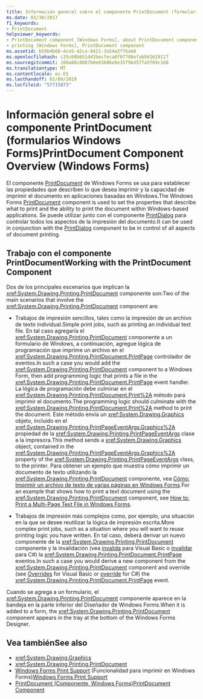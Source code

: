 ```yaml
---
title: Información general sobre el componente PrintDocument (formularios Windows Forms)
ms.date: 03/30/2017
f1_keywords:
- PrintDocument
helpviewer_keywords:
- PrintDocument component [Windows Forms], about PrintDocument component
- printing [Windows Forms], PrintDocument component
ms.assetid: b59b4b60-dce5-42ca-8421-3a54a2f7bab0
ms.openlocfilehash: c35c60b651dd3becfeca0f07788efab9d1619117
ms.sourcegitcommit: 160a88c8087b0e63606e6e35f9bd57fa5f69c168
ms.translationtype: MT
ms.contentlocale: es-ES
ms.lasthandoff: 03/09/2019
ms.locfileid: "57715873"
---
```

# <a name="printdocument-component-overview-windows-forms"></a><span data-ttu-id="7e077-102">Información general sobre el componente PrintDocument (formularios Windows Forms)</span><span class="sxs-lookup"><span data-stu-id="7e077-102">PrintDocument Component Overview (Windows Forms)</span></span>
<span data-ttu-id="7e077-103">El componente [PrintDocument](printdocument-component-windows-forms.md) de Windows Forms se usa para establecer las propiedades que describen lo que desea imprimir y la capacidad de imprimir el documento en aplicaciones basadas en Windows.</span><span class="sxs-lookup"><span data-stu-id="7e077-103">The Windows Forms [PrintDocument](printdocument-component-windows-forms.md) component is used to set the properties that describe what to print and the ability to print the document within Windows-based applications.</span></span> <span data-ttu-id="7e077-104">Se puede utilizar junto con el componente [PrintDialog](printdialog-component-windows-forms.md) para controlar todos los aspectos de la impresión del documento.</span><span class="sxs-lookup"><span data-stu-id="7e077-104">It can be used in conjunction with the [PrintDialog](printdialog-component-windows-forms.md) component to be in control of all aspects of document printing.</span></span>  
  
## <a name="working-with-the-printdocument-component"></a><span data-ttu-id="7e077-105">Trabajo con el componente PrintDocument</span><span class="sxs-lookup"><span data-stu-id="7e077-105">Working with the PrintDocument Component</span></span>  
 <span data-ttu-id="7e077-106">Dos de los principales escenarios que implican la <xref:System.Drawing.Printing.PrintDocument> componente son:</span><span class="sxs-lookup"><span data-stu-id="7e077-106">Two of the main scenarios that involve the <xref:System.Drawing.Printing.PrintDocument> component are:</span></span>  
  
-   <span data-ttu-id="7e077-107">Trabajos de impresión sencillos, tales como la impresión de un archivo de texto individual.</span><span class="sxs-lookup"><span data-stu-id="7e077-107">Simple print jobs, such as printing an individual text file.</span></span> <span data-ttu-id="7e077-108">En tal caso agregaría el <xref:System.Drawing.Printing.PrintDocument> componente a un formulario de Windows, a continuación, agregue lógica de programación que imprime un archivo en el <xref:System.Drawing.Printing.PrintDocument.PrintPage> controlador de eventos.</span><span class="sxs-lookup"><span data-stu-id="7e077-108">In such a case you would add the <xref:System.Drawing.Printing.PrintDocument> component to a Windows Form, then add programming logic that prints a file in the <xref:System.Drawing.Printing.PrintDocument.PrintPage> event handler.</span></span> <span data-ttu-id="7e077-109">La lógica de programación debe culminar en el <xref:System.Drawing.Printing.PrintDocument.Print%2A> método para imprimir el documento.</span><span class="sxs-lookup"><span data-stu-id="7e077-109">The programming logic should culminate with the <xref:System.Drawing.Printing.PrintDocument.Print%2A> method to print the document.</span></span> <span data-ttu-id="7e077-110">Este método envía un <xref:System.Drawing.Graphics> objeto, incluido en el <xref:System.Drawing.Printing.PrintPageEventArgs.Graphics%2A> propiedad de la <xref:System.Drawing.Printing.PrintPageEventArgs> clase a la impresora.</span><span class="sxs-lookup"><span data-stu-id="7e077-110">This method sends a <xref:System.Drawing.Graphics> object, contained in the <xref:System.Drawing.Printing.PrintPageEventArgs.Graphics%2A> property of the <xref:System.Drawing.Printing.PrintPageEventArgs> class, to the printer.</span></span> <span data-ttu-id="7e077-111">Para obtener un ejemplo que muestra cómo imprimir un documento de texto utilizando la <xref:System.Drawing.Printing.PrintDocument> componente, vea [Cómo: Imprimir un archivo de texto de varias páginas en Windows Forms](../advanced/how-to-print-a-multi-page-text-file-in-windows-forms.md).</span><span class="sxs-lookup"><span data-stu-id="7e077-111">For an example that shows how to print a text document using the <xref:System.Drawing.Printing.PrintDocument> component, see [How to: Print a Multi-Page Text File in Windows Forms](../advanced/how-to-print-a-multi-page-text-file-in-windows-forms.md).</span></span>  
  
-   <span data-ttu-id="7e077-112">Trabajos de impresión más complejos como, por ejemplo, una situación en la que se desee reutilizar la lógica de impresión escrita.</span><span class="sxs-lookup"><span data-stu-id="7e077-112">More complex print jobs, such as a situation where you will want to reuse printing logic you have written.</span></span> <span data-ttu-id="7e077-113">En tal caso, deberá derivar un nuevo componente de la <xref:System.Drawing.Printing.PrintDocument> componente y la invalidación (vea [invalida](~/docs/visual-basic/language-reference/modifiers/overrides.md) para Visual Basic o [invalidar](~/docs/csharp/language-reference/keywords/override.md) para C#) la <xref:System.Drawing.Printing.PrintDocument.PrintPage> eventos.</span><span class="sxs-lookup"><span data-stu-id="7e077-113">In such a case you would derive a new component from the <xref:System.Drawing.Printing.PrintDocument> component and override (see [Overrides](~/docs/visual-basic/language-reference/modifiers/overrides.md) for Visual Basic or [override](~/docs/csharp/language-reference/keywords/override.md) for C#) the <xref:System.Drawing.Printing.PrintDocument.PrintPage> event.</span></span>  
  
 <span data-ttu-id="7e077-114">Cuando se agrega a un formulario, el <xref:System.Drawing.Printing.PrintDocument> componente aparece en la bandeja en la parte inferior del Diseñador de Windows Forms.</span><span class="sxs-lookup"><span data-stu-id="7e077-114">When it is added to a form, the <xref:System.Drawing.Printing.PrintDocument> component appears in the tray at the bottom of the Windows Forms Designer.</span></span>  
  
## <a name="see-also"></a><span data-ttu-id="7e077-115">Vea también</span><span class="sxs-lookup"><span data-stu-id="7e077-115">See also</span></span>
- <xref:System.Drawing.Graphics>
- <xref:System.Drawing.Printing.PrintDocument>
- <span data-ttu-id="7e077-116">[Windows Forms Print Support](../advanced/windows-forms-print-support.md) (Funcionalidad para imprimir en Windows Forms)</span><span class="sxs-lookup"><span data-stu-id="7e077-116">[Windows Forms Print Support](../advanced/windows-forms-print-support.md)</span></span>
- [<span data-ttu-id="7e077-117">PrintDocument (Componente, Windows Forms)</span><span class="sxs-lookup"><span data-stu-id="7e077-117">PrintDocument Component</span></span>](printdocument-component-windows-forms.md)
